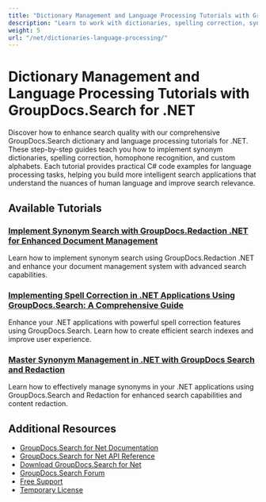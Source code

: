```yaml
---
title: "Dictionary Management and Language Processing Tutorials with GroupDocs.Search for .NET"
description: "Learn to work with dictionaries, spelling correction, synonyms, and advanced language processing in document searches with GroupDocs.Search .NET tutorials."
weight: 5
url: "/net/dictionaries-language-processing/"
---
```


# Dictionary Management and Language Processing Tutorials with GroupDocs.Search for .NET

Discover how to enhance search quality with our comprehensive GroupDocs.Search dictionary and language processing tutorials for .NET. These step-by-step guides teach you how to implement synonym dictionaries, spelling correction, homophone recognition, and custom alphabets. Each tutorial provides practical C# code examples for language processing tasks, helping you build more intelligent search applications that understand the nuances of human language and improve search relevance.

## Available Tutorials

### [Implement Synonym Search with GroupDocs.Redaction .NET for Enhanced Document Management](./groupdocs-redaction-net-synonym-search/)
Learn how to implement synonym search using GroupDocs.Redaction .NET and enhance your document management system with advanced search capabilities.

### [Implementing Spell Correction in .NET Applications Using GroupDocs.Search&#58; A Comprehensive Guide](./groupdocs-search-dotnet-spell-correction-implementation-guide/)
Enhance your .NET applications with powerful spell correction features using GroupDocs.Search. Learn how to create efficient search indexes and improve user experience.

### [Master Synonym Management in .NET with GroupDocs Search and Redaction](./master-synonym-management-dotnet-groupdocs-search-redaction/)
Learn how to effectively manage synonyms in your .NET applications using GroupDocs.Search and Redaction for enhanced search capabilities and content redaction.

## Additional Resources

- [GroupDocs.Search for Net Documentation](https://docs.groupdocs.com/search/net/)
- [GroupDocs.Search for Net API Reference](https://reference.groupdocs.com/search/net/)
- [Download GroupDocs.Search for Net](https://releases.groupdocs.com/search/net/)
- [GroupDocs.Search Forum](https://forum.groupdocs.com/c/search)
- [Free Support](https://forum.groupdocs.com/)
- [Temporary License](https://purchase.groupdocs.com/temporary-license/)
